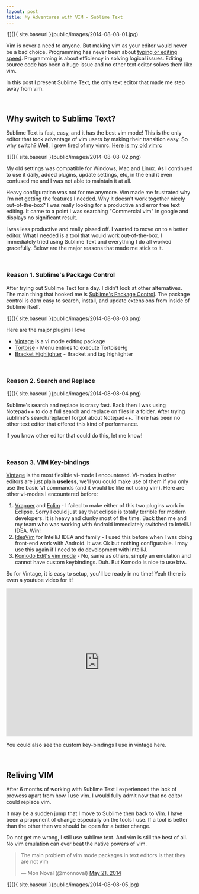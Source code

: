 ```yaml
---
layout: post
title: My Adventures with VIM - Sublime Text
---
```


![]({{ site.baseurl }}public/images/2014-08-08-01.jpg)

Vim is never a need to anyone. But making vim as your editor would never be a bad choice. Programming has never been about [typing or editing speed](http://monnoval.github.io/2014/03/17/how-important-is-touch-typing-to-a-programmer/). Programming is about efficiency in solving logical issues. Editing source code has been a huge issue and no other text editor solves them like vim.

<!--more-->

In this post I present Sublime Text, the only text editor that made me step away from vim.

<br/>

## Why switch to Sublime Text?

Sublime Text is fast, easy, and it has the best vim mode! This is the only editor that took advantage of vim users by making their transition easy. So why switch? Well, I grew tired of my vimrc. [Here is my old vimrc](https://github.com/monnoval/dotvim/tree/ba75ca90935eca60460439bed40368e2d3a91777)

![]({{ site.baseurl }}public/images/2014-08-08-02.png)

My old settings was compatible for Windows, Mac and Linux. As I continued to use it daily, added plugins, update settings, etc, in the end it even confused me and I was not able to maintain it at all.

Heavy configuration was not for me anymore. Vim made me frustrated why I'm not getting the features I needed. Why it doesn't work together nicely out-of-the-box? I was really looking for a productive and error free text editing. It came to a point I was searching "Commercial vim" in google and displays no significant result.

I was less productive and really pissed off. I wanted to move on to a better editor. What I needed is a tool that would work out-of-the-box. I immediately tried using Sublime Text and everything I do all worked gracefully. Below are the major reasons that made me stick to it.

<br/>

### Reason 1. Sublime's Package Control

After trying out Sublime Text for a day. I didn't look at other alternatives. The main thing that hooked me is [Sublime's Package Control](https://sublime.wbond.net/). The package control is darn easy to search, install, and update extensions from inside of Sublime itself.

![]({{ site.baseurl }}public/images/2014-08-08-03.png)

Here are the major plugins I love

- [Vintage](https://www.sublimetext.com/docs/3/vintage.html) is a vi mode editing package
- [Tortoise](https://sublime.wbond.net/packages/Tortoise) - Menu entries to execute TortoiseHg
- [Bracket Highlighter](https://sublime.wbond.net/packages/BracketHighlighter) - Bracket and tag highlighter

<br/>

### Reason 2. Search and Replace

![]({{ site.baseurl }}public/images/2014-08-08-04.png)

Sublime's search and replace is crazy fast. Back then I was using Notepad++ to do a full search and replace on files in a folder. After trying sublime's search/replace I forgot about Notepad++. There has been no other text editor that offered this kind of performance.

If you know other editor that could do this, let me know!

<br/>

### Reason 3. VIM Key-bindings

[Vintage](https://www.sublimetext.com/docs/3/vintage.html) is the most flexible vi-mode I encountered. Vi-modes in other editors are just plain __useless__, we'll you could make use of them if you only use the basic VI commands (and it would be like not using vim). Here are other vi-modes I encountered before:

1. [Vrapper](http://vrapper.sourceforge.net/home/) and [Eclim](http://eclim.org/#welcome-to-eclim) - I failed to make either of this two plugins work in Eclipse. Sorry I could just say that eclipse is totally terrible for modern developers. It is heavy and clunky most of the time. Back then me and my team who was working with Android immediately switched to IntelliJ IDEA. Win!
2. [IdeaVim](https://github.com/JetBrains/ideavim) for IntelliJ IDEA and family - I used this before when I was doing front-end work with Android. It was Ok but nothing configurable. I may use this again if I need to do development with IntelliJ.
3. [Komodo Edit's vim mode](http://docs.activestate.com/komodo/5.1/vikeybind.html) - No, same as others, simply an emulation and cannot have custom keybindings. Duh. But Komodo is nice to use btw.

So for Vintage, it is easy to setup, you'll be ready in no time! Yeah there is even a youtube video for it!

<iframe width="100%" height="400" src="https://www.youtube.com/embed/U5ZYOmo0KuI" frameborder="0" allowfullscreen></iframe>

You could also see the custom key-bindings I use in vintage here.  

<br/>

## Reliving VIM

After 6 months of working with Sublime Text I experienced the lack of prowess apart from how I use vim. I would fully admit now that no editor could replace vim.

It may be a sudden jump that I move to Sublime then back to Vim. I have been a proponent of change especially on the tools I use. If a tool is better than the other then we should be open for a better change.

Do not get me wrong, I still use sublime text. And vim is still the best of all. No vim emulation can ever beat the native powers of vim.

<blockquote class="twitter-tweet" lang="en"><p>The main problem of vim mode packages in text editors is that they are not vim</p>&mdash; Mon Noval (@monnoval) <a href="https://twitter.com/monnoval/status/469038552622198784">May 21, 2014</a></blockquote>
<script async src="//platform.twitter.com/widgets.js" charset="utf-8"></script>

![]({{ site.baseurl }}public/images/2014-08-08-05.jpg)
